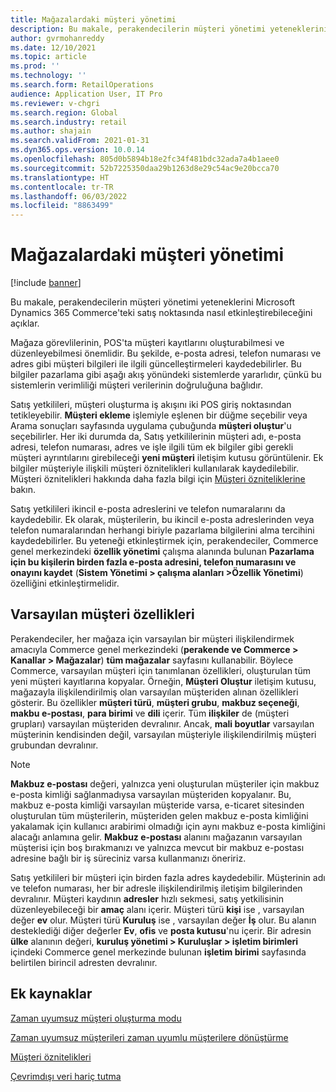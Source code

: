 ```yaml
---
title: Mağazalardaki müşteri yönetimi
description: Bu makale, perakendecilerin müşteri yönetimi yeteneklerini Microsoft Dynamics 365 Commerce'teki satış noktasında nasıl etkinleştirebileceğini açıklar.
author: gvrmohanreddy
ms.date: 12/10/2021
ms.topic: article
ms.prod: ''
ms.technology: ''
ms.search.form: RetailOperations
audience: Application User, IT Pro
ms.reviewer: v-chgri
ms.search.region: Global
ms.search.industry: retail
ms.author: shajain
ms.search.validFrom: 2021-01-31
ms.dyn365.ops.version: 10.0.14
ms.openlocfilehash: 805d0b5894b18e2fc34f481bdc32ada7a4b1aee0
ms.sourcegitcommit: 52b7225350daa29b1263d8e29c54ac9e20bcca70
ms.translationtype: HT
ms.contentlocale: tr-TR
ms.lasthandoff: 06/03/2022
ms.locfileid: "8863499"
---
```

# <a name="customer-management-in-stores"></a>Mağazalardaki müşteri yönetimi

[!include [banner](includes/banner.md)]

Bu makale, perakendecilerin müşteri yönetimi yeteneklerini Microsoft Dynamics 365 Commerce'teki satış noktasında nasıl etkinleştirebileceğini açıklar.

Mağaza görevlilerinin, POS'ta müşteri kayıtlarını oluşturabilmesi ve düzenleyebilmesi önemlidir. Bu şekilde, e-posta adresi, telefon numarası ve adres gibi müşteri bilgileri ile ilgili güncelleştirmeleri kaydedebilirler. Bu bilgiler pazarlama gibi aşağı akış yönündeki sistemlerde yararlıdır, çünkü bu sistemlerin verimliliği müşteri verilerinin doğruluğuna bağlıdır.

Satış yetkilileri, müşteri oluşturma iş akışını iki POS giriş noktasından tetikleyebilir. **Müşteri ekleme** işlemiyle eşlenen bir düğme seçebilir veya Arama sonuçları sayfasında uygulama çubuğunda **müşteri oluştur**'u seçebilirler. Her iki durumda da, Satış yetkililerinin müşteri adı, e-posta adresi, telefon numarası, adres ve işle ilgili tüm ek bilgiler gibi gerekli müşteri ayrıntılarını girebileceği **yeni müşteri** iletişim kutusu görüntülenir. Ek bilgiler müşteriyle ilişkili müşteri öznitelikleri kullanılarak kaydedilebilir. Müşteri öznitelikleri hakkında daha fazla bilgi için [Müşteri özniteliklerine](dev-itpro/customer-attributes.md) bakın.

Satış yetkilileri ikincil e-posta adreslerini ve telefon numaralarını da kaydedebilir. Ek olarak, müşterilerin, bu ikincil e-posta adreslerinden veya telefon numaralarından herhangi biriyle pazarlama bilgilerini alma tercihini kaydedebilirler. Bu yeteneği etkinleştirmek için, perakendeciler, Commerce genel merkezindeki **özellik yönetimi** çalışma alanında bulunan **Pazarlama için bu kişilerin birden fazla e-posta adresini, telefon numarasını ve onayını kaydet** (**Sistem Yönetimi \> çalışma alanları \>Özellik Yönetimi**) özelliğini etkinleştirmelidir.

## <a name="default-customer-properties"></a>Varsayılan müşteri özellikleri

Perakendeciler, her mağaza için varsayılan bir müşteri ilişkilendirmek amacıyla Commerce genel merkezindeki (**perakende ve Commerce \> Kanallar \> Mağazalar**) **tüm mağazalar** sayfasını kullanabilir. Böylece Commerce, varsayılan müşteri için tanımlanan özellikleri, oluşturulan tüm yeni müşteri kayıtlarına kopyalar. Örneğin, **Müşteri Oluştur** iletişim kutusu, mağazayla ilişkilendirilmiş olan varsayılan müşteriden alınan özellikleri gösterir. Bu özellikler **müşteri türü**, **müşteri grubu**, **makbuz seçeneği**, **makbu e-postası**, **para birimi** ve **dili** içerir. Tüm **ilişkiler** de (müşteri grupları) varsayılan müşteriden devralınır. Ancak, **mali boyutlar** varsayılan müşterinin kendisinden değil, varsayılan müşteriyle ilişkilendirilmiş müşteri grubundan devralınır.

> [!NOTE]
> **Makbuz e-postası** değeri, yalnızca yeni oluşturulan müşteriler için makbuz e-posta kimliği sağlanmadıysa varsayılan müşteriden kopyalanır. Bu, makbuz e-posta kimliği varsayılan müşteride varsa, e-ticaret sitesinden oluşturulan tüm müşterilerin, müşteriden gelen makbuz e-posta kimliğini yakalamak için kullanıcı arabirimi olmadığı için aynı makbuz e-posta kimliğini alacağı anlamına gelir. **Makbuz e-postası** alanını mağazanın varsayılan müşterisi için boş bırakmanızı ve yalnızca mevcut bir makbuz e-postası adresine bağlı bir iş süreciniz varsa kullanmanızı öneririz. 

Satış yetkilileri bir müşteri için birden fazla adres kaydedebilir. Müşterinin adı ve telefon numarası, her bir adresle ilişkilendirilmiş iletişim bilgilerinden devralınır. Müşteri kaydının **adresler** hızlı sekmesi, satış yetkilisinin düzenleyebileceği bir **amaç** alanı içerir. Müşteri türü **kişi** ise , varsayılan değer **ev** olur. Müşteri türü **Kuruluş** ise , varsayılan değer **İş** olur. Bu alanın desteklediği diğer değerler **Ev**, **ofis** ve **posta kutusu**'nu içerir. Bir adresin **ülke** alanının değeri, **kuruluş yönetimi \> Kuruluşlar \> işletim birimleri** içindeki Commerce genel merkezinde bulunan **işletim birimi** sayfasında belirtilen birincil adresten devralınır.



## <a name="additional-resources"></a>Ek kaynaklar

[Zaman uyumsuz müşteri oluşturma modu](async-customer-mode.md)

[Zaman uyumsuz müşterileri zaman uyumlu müşterilere dönüştürme](convert-async-to-sync.md)

[Müşteri öznitelikleri](dev-itpro/customer-attributes.md)

[Çevrimdışı veri hariç tutma](dev-itpro/implementation-considerations-cdx.md#offline-data-exclusion)
